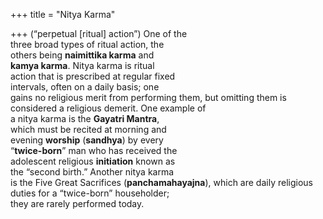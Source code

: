 +++
title = "Nitya Karma"

+++
(“perpetual [ritual] action”) One of the  
three broad types of ritual action, the  
others being **naimittika karma** and  
**kamya karma**. Nitya karma is ritual  
action that is prescribed at regular fixed  
intervals, often on a daily basis; one  
gains no religious merit from performing them, but omitting them is considered a religious demerit. One example of  
a nitya karma is the **Gayatri Mantra**,  
which must be recited at morning and  
evening **worship** (**sandhya**) by every  
“**twice-born**” man who has received the  
adolescent religious **initiation** known as  
the “second birth.” Another nitya karma  
is the Five Great Sacrifices (**panchamahayajna**), which are daily religious  
duties for a “twice-born” householder;  
they are rarely performed today.